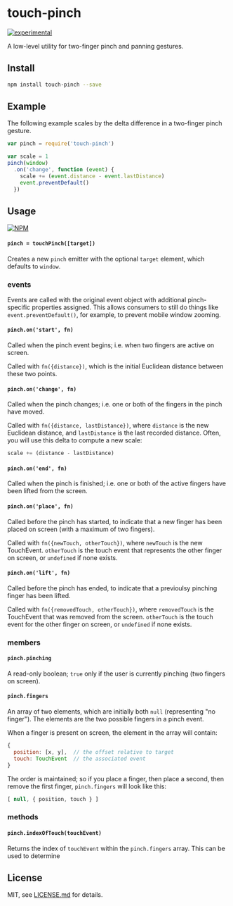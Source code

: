 # touch-pinch

[![experimental](http://badges.github.io/stability-badges/dist/experimental.svg)](http://github.com/badges/stability-badges)

A low-level utility for two-finger pinch and panning gestures.

## Install

```sh
npm install touch-pinch --save
```

## Example

The following example scales by the delta difference in a two-finger pinch gesture.

```js
var pinch = require('touch-pinch')

var scale = 1
pinch(window)
  .on('change', function (event) {
    scale += (event.distance - event.lastDistance)
    event.preventDefault()
  })
```

## Usage

[![NPM](https://nodei.co/npm/touch-pinch.png)](https://www.npmjs.com/package/touch-pinch)

#### `pinch = touchPinch([target])`

Creates a new `pinch` emitter with the optional `target` element, which defaults to `window`.

### events

Events are called with the original event object with additional pinch-specific properties assigned.
This allows consumers to still do things like `event.preventDefault()`, for example, to prevent mobile window zooming.

#### `pinch.on('start', fn)`

Called when the pinch event begins; i.e. when two fingers are active on screen.

Called with `fn({distance})`, which is the initial Euclidean distance between these two points.

#### `pinch.on('change', fn)`

Called when the pinch changes; i.e. one or both of the fingers in the pinch have moved.

Called with `fn({distance, lastDistance})`, where `distance` is the new Euclidean distance, and `lastDistance` is the last recorded distance. Often, you will use this delta to compute a new scale:

```js
scale += (distance - lastDistance)
```

#### `pinch.on('end', fn)`

Called when the pinch is finished; i.e. one or both of the active fingers have been lifted from the screen.

#### `pinch.on('place', fn)`

Called before the pinch has started, to indicate that a new finger has been placed on screen (with a maximum of two fingers). 

Called with `fn({newTouch, otherTouch})`, where `newTouch` is the new TouchEvent. `otherTouch` is the touch event that represents the other finger on screen, or `undefined` if none exists.

#### `pinch.on('lift', fn)`

Called before the pinch has ended, to indicate that a previoulsy pinching finger has been lifted. 

Called with `fn({removedTouch, otherTouch})`, where `removedTouch` is the TouchEvent that was removed from the screen. `otherTouch` is the touch event for the other finger on screen, or `undefined` if none exists.

### members

#### `pinch.pinching`

A read-only boolean; `true` only if the user is currently pinching (two fingers on screen).

#### `pinch.fingers`

An array of two elements, which are initially both `null` (representing "no finger"). The elements are the two possible fingers in a pinch event.

When a finger is present on screen, the element in the array will contain:

```js
{
  position: [x, y],  // the offset relative to target
  touch: TouchEvent  // the associated event
}
```

The order is maintained; so if you place a finger, then place a second, then remove the first finger, `pinch.fingers` will look like this:

```js
[ null, { position, touch } ]
```

### methods

#### `pinch.indexOfTouch(touchEvent)`

Returns the index of `touchEvent` within the `pinch.fingers` array. This can be used to determine

## License

MIT, see [LICENSE.md](http://github.com/Jam3/touch-pinch/blob/master/LICENSE.md) for details.

